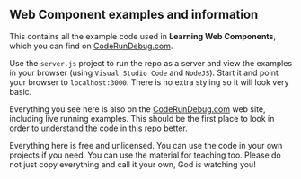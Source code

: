 ## Web Component examples and information

This contains all the example code used in **Learning Web Components**, which you can find on [CodeRunDebug.com](https://coderundebug.com/learn/web-component/introduction/).

Use the `server.js` project to run the repo as a server and view the examples in your browser (using `Visual Studio Code` and `NodeJS`). Start it and point your browser to `localhost:3000`. There is no extra styling so it will look very basic.

Everything you see here is also on the [CodeRunDebug.com](https://coderundebug.com) web site, including live running examples. This should be the first place to look in order to understand the code in this repo better.

Everything here is free and unlicensed. You can use the code in your own projects if you need. You can use the material for teaching too. Please do not just copy everything and call it your own, God is watching you!